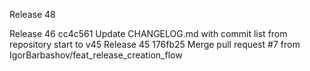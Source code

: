 Release 48

Release 46
cc4c561 Update CHANGELOG.md with commit list from repository start to v45
Release 45
176fb25 Merge pull request #7 from IgorBarbashov/feat_release_creation_flow
